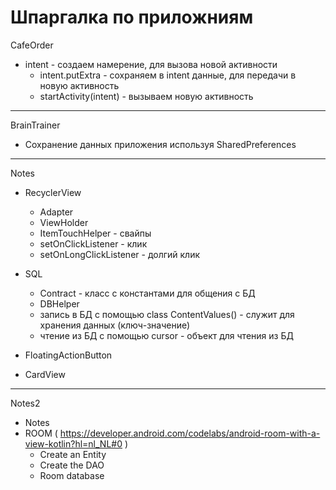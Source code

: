 Шпаргалка по приложниям
===============================


CafeOrder
* intent - создаем намерение, для вызова новой активности
	* intent.putExtra - сохраняем в intent данные, для передачи в новую активность
	* startActivity(intent) - вызываем новую активность

******************************************************

BrainTrainer
* Сохранение данных приложения используя SharedPreferences

******************************************************

 Notes 
* RecyclerView 
	* Adapter
	* ViewHolder
	* ItemTouchHelper - свайпы
	* setOnClickListener - клик
	* setOnLongClickListener - долгий клик 

* SQL
	* Contract - класс с константами для общения с БД
	* DBHelper
	* запись в БД с помощью class ContentValues() - служит для хранения данных (ключ-значение)
	* чтение из БД с помощью cursor - объект для чтения из БД

* FloatingActionButton
* CardView 

******************************************************

 Notes2 
* Notes 
* ROOM ( https://developer.android.com/codelabs/android-room-with-a-view-kotlin?hl=nl_NL#0 )
	* Create an Entity
	* Create the DAO
	* Room database
